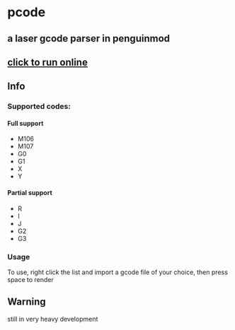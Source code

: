 # pcode
## a laser gcode parser in penguinmod
## [click to run online](https://pcode.cbass92.org)
## Info
### Supported codes:
#### Full support
 - M106
 - M107
 - G0
 - G1
 - X
 - Y
#### Partial support
 - R
 - I
 - J
 - G2
 - G3
### Usage
To use, right click the list and import a gcode file of your choice, then press space to render
## Warning
still in very heavy development

